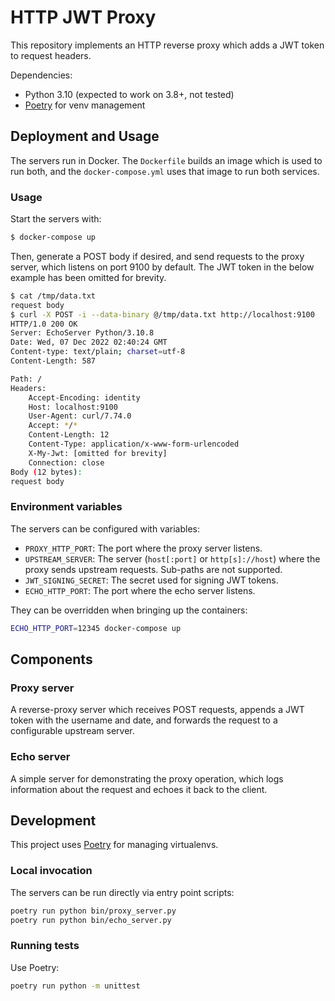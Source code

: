 # HTTP JWT Proxy

This repository implements an HTTP reverse proxy which adds a JWT token to request headers.

Dependencies:

* Python 3.10 (expected to work on 3.8+, not tested)
* [Poetry](https://python-poetry.org/) for venv management

## Deployment and Usage

The servers run in Docker. The `Dockerfile` builds an image which is used to run both, and
the `docker-compose.yml` uses that image to run both services.

### Usage

Start the servers with:

```bash
$ docker-compose up
```

Then, generate a POST body if desired, and send requests to the proxy server, which listens on port 9100 by default.
The JWT token in the below example has been omitted for brevity.

```bash
$ cat /tmp/data.txt
request body
$ curl -X POST -i --data-binary @/tmp/data.txt http://localhost:9100
HTTP/1.0 200 OK
Server: EchoServer Python/3.10.8
Date: Wed, 07 Dec 2022 02:40:24 GMT
Content-type: text/plain; charset=utf-8
Content-Length: 587

Path: /
Headers:
    Accept-Encoding: identity
    Host: localhost:9100
    User-Agent: curl/7.74.0
    Accept: */*
    Content-Length: 12
    Content-Type: application/x-www-form-urlencoded
    X-My-Jwt: [omitted for brevity]
    Connection: close
Body (12 bytes):
request body
```

### Environment variables

The servers can be configured with variables:

* `PROXY_HTTP_PORT`: The port where the proxy server listens.
* `UPSTREAM_SERVER`: The server (`host[:port]` or `http[s]://host`) where the proxy sends upstream requests. Sub-paths are not supported.
* `JWT_SIGNING_SECRET`: The secret used for signing JWT tokens.
* `ECHO_HTTP_PORT`: The port where the echo server listens.

They can be overridden when bringing up the containers:

```bash
ECHO_HTTP_PORT=12345 docker-compose up
```

## Components

### Proxy server
A reverse-proxy server which receives POST requests, appends a JWT token with the username and date, and forwards
the request to a configurable upstream server.

### Echo server

A simple server for demonstrating the proxy operation, which logs information about the request and
echoes it back to the client.

## Development

This project uses [Poetry](https://python-poetry.org/) for managing virtualenvs.

### Local invocation

The servers can be run directly via entry point scripts:

```bash
poetry run python bin/proxy_server.py
poetry run python bin/echo_server.py
```

### Running tests

Use Poetry:

```bash
poetry run python -m unittest
```
